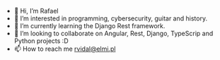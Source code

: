 - 👋 Hi, I’m Rafael
- 👀 I’m interested in programming, cybersecurity, guitar and history.
- 🌱 I’m currently learning the Django Rest framework.
- 💞️ I’m looking to collaborate on Angular, Rest, Django, TypeScrip and Python projects :D 
- 📫 How to reach me rvidal@elmi.pl

<!---
Rafilek/Rafilek is a ✨ special ✨ repository because its `README.md` (this file) appears on your GitHub profile.
You can click the Preview link to take a look at your changes.
--->
